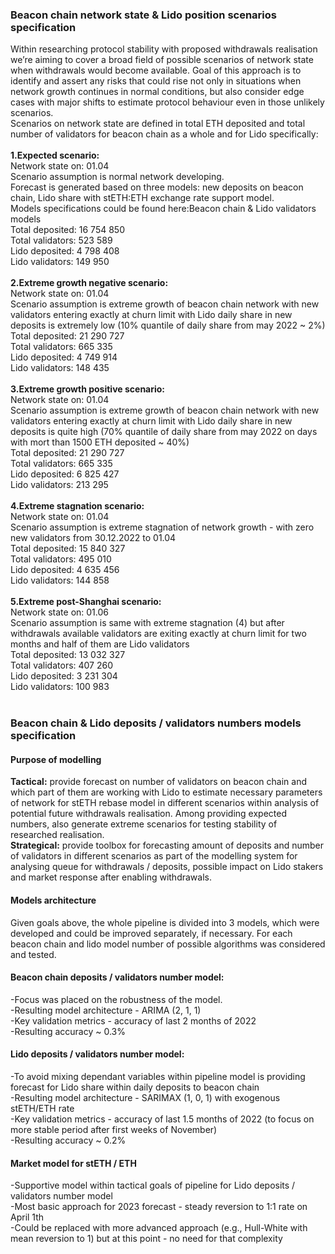 <h3>Beacon chain network state & Lido position scenarios specification</h3>

Within researching protocol stability with proposed withdrawals realisation we’re aiming to cover a broad field of possible scenarios of network state when withdrawals would become available. Goal of this approach is to identify and assert any risks that could rise not only in situations when network growth continues in normal conditions, but also consider edge cases with major shifts to estimate protocol behaviour even in those unlikely scenarios.
<br>
Scenarios on network state are defined in total ETH deposited and total number of validators for beacon chain as a whole and for Lido specifically:<br><br>
<b>1.Expected scenario:</b><br>
Network state on: 01.04<br>
Scenario assumption is normal network developing.<br>
Forecast is generated based on three models: new deposits on beacon chain, Lido share with stETH:ETH exchange rate support model.<br>
Models specifications could be found here:Beacon chain & Lido validators models<br>
Total deposited: 16 754 850<br>
Total validators: 523 589<br>
Lido deposited: 4 798 408<br>
Lido validators: 149 950<br><br>
<b>2.Extreme  growth negative scenario:</b><br>
Network state on: 01.04<br>
Scenario assumption is extreme growth of beacon chain network with new validators entering exactly at churn limit with Lido daily share in new deposits is extremely low (10% quantile of daily share from may 2022 ~ 2%)<br>
Total deposited: 21 290 727<br>
Total validators: 665 335<br>
Lido deposited: 4 749 914<br>
Lido validators: 148 435<br><br>
<b>3.Extreme  growth positive scenario:</b><br>
Network state on: 01.04<br>
Scenario assumption is extreme growth of beacon chain network with new validators entering exactly at churn limit with Lido daily share in new deposits is quite high (70% quantile of daily share from may 2022 on days with mort than 1500 ETH deposited ~ 40%)<br>
Total deposited: 21 290 727<br>
Total validators: 665 335<br>
Lido deposited: 6 825 427<br>
Lido validators: 213 295<br><br>
<b>4.Extreme  stagnation scenario:</b><br>
Network state on: 01.04<br>
Scenario assumption is extreme stagnation of network growth - with zero new validators from 30.12.2022 to 01.04<br>
Total deposited: 15 840 327<br>
Total validators: 495 010<br>
Lido deposited: 4 635 456<br>
Lido validators: 144 858<br><br>
<b>5.Extreme  post-Shanghai scenario:</b><br>
Network state on: 01.06<br>
Scenario assumption is same with extreme stagnation (4) but after withdrawals available validators are exiting exactly at churn limit for two months and half of them are Lido validators<br>
Total deposited: 13 032 327<br>
Total validators: 407 260<br>
Lido deposited: 3 231 304<br>
Lido validators: 100 983<br><br>



<h3>Beacon chain & Lido deposits / validators numbers models specification</h3>
<h4>Purpose of modelling </h4>
<b>Tactical:</b> provide forecast on number of validators on beacon chain and which part of them are working with Lido to estimate necessary parameters of network for stETH rebase model in different scenarios within analysis of potential future withdrawals realisation. Among providing expected numbers, also generate extreme scenarios for testing stability of researched realisation. <br>
<b>Strategical:</b> provide toolbox for forecasting amount of deposits and number of validators in different scenarios as part of the modelling system for analysing queue for withdrawals / deposits, possible impact on Lido stakers and market response after enabling withdrawals.
<h4>Models architecture</h4>
Given goals above, the whole pipeline is divided into 3 models, which were developed and could be improved separately, if necessary.
For each beacon chain and lido model number of possible algorithms was considered and tested. <br>
<h4>Beacon chain deposits / validators number model:</h4>
-Focus was placed on the robustness of the model.<br>
-Resulting model architecture - ARIMA (2, 1, 1)<br>
-Key validation metrics - accuracy of last 2 months of 2022<br>
-Resulting accuracy ~ 0.3%<br>
<h4>Lido deposits / validators number model:</h4>
-To avoid mixing dependant variables within pipeline model is providing forecast for Lido share within daily deposits to beacon chain<br>
-Resulting model architecture - SARIMAX (1, 0, 1) with exogenous stETH/ETH rate<br>
-Key validation metrics - accuracy of last 1.5 months of 2022 (to focus on more stable period after first weeks of November)<br>
-Resulting accuracy ~ 0.2%<br>
<h4>Market model for stETH / ETH</h4>
-Supportive model within tactical goals of pipeline for Lido deposits / validators number model<br>
-Most basic approach for 2023 forecast - steady reversion to 1:1 rate on April 1th<br>
-Could be replaced with more advanced approach (e.g., Hull-White with mean reversion to 1) but at this point - no need for that complexity
